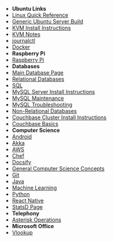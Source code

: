 - **Ubuntu Links**
 - [Linux Quick Reference](/operating_systems/ubuntu/linux_notes)
 - [Generic Ubuntu Server Build](/operating_systems/ubuntu/server_build)
 - [KVM Install Instructions](/operating_systems/ubuntu/package_install/kvm_install)
 - [KVM Notes](/operating_systems/ubuntu/package_operations/kvm_notes)
 - [journalctl](/operating_systems/ubuntu/package_operations/journalctl) 
 - [Docker](/operating_systems/docker/)  
- **Raspberry Pi**
 - [Raspberry Pi](/operating_systems/raspberry_pi/) 
- **Databases**
 - [Main Database Page](/databases/)  
 - [Relational Databases](/databases/relational_databases/)
 - [SQL](/databases/relational_databases/sql)
 - [MySQL Server Install Instructions](/databases/mysql/mysql_install)
 - [MySQL Maintenance](/databases/mysql/mysql_maintenance)
 - [MySQL Troubleshooting](/databases/mysql/mysql_troubleshooting)
 - [Non-Relational Databases](/databases/nonrelational_databases/nonrelational_databases)  
 - [Couchbase Cluster Install Instructions](/databases/couchbase/couchbase_install)
 - [Couchbase Basics](/databases/couchbase/couchbase_basics)  
- **Computer Science**  
 - [Android](/learn_to_code/android/)  
 - [Akka](/learn_to_code/java/akka/)
 - [AWS](/learn_to_code/aws/)  
 - [Chef](/learn_to_code/chef/)  
 - [Docsify](/learn_to_code/docsify/)
 - [General Computer Science Concepts](/learn_to_code/computer_science_concepts) 
 - [Git](/learn_to_code/git/)
 - [Java](/learn_to_code/java/)
 - [Machine Learning](/learn_to_code/machine_learning/)  
 - [Python](/learn_to_code/python/)  
 - [React Native](/learn_to_code/android/react_native/)  
 - [StatsD Page](/learn_to_code/statsd/)
- **Telephony**
 - [Asterisk Operations](/telephony/asterisk) 
- **Microsoft Office**
 - [Vlookup](/office/excel_vlookup)
